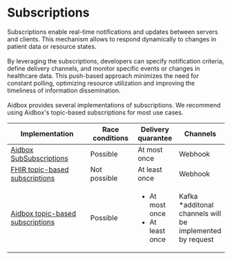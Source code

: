 # Subscriptions

Subscriptions enable real-time notifications and updates between servers and clients. This mechanism allows to respond dynamically to changes in patient data or resource states.\
\
By leveraging the subscriptions, developers can specify notification criteria, define delivery channels, and monitor specific events or changes in healthcare data. This push-based approach minimizes the need for constant polling, optimizing resource utilization and improving the timeliness of information dissemination.\
\
Aidbox provides several implementations of subscriptions. We recommend using Aidbox's topic-based subscriptions for most use cases.

<table><thead><tr><th width="296">Implementation</th><th width="135">Race conditions</th><th>Delivery quarantee</th><th>Channels</th></tr></thead><tbody><tr><td><a href="../../api-1/reactive-api-and-subscriptions/subscriptions-1.md">Aidbox SubSubscriptions</a></td><td>Possible</td><td>At most once</td><td>Webhook</td></tr><tr><td><a href="topic-based-subscriptions/">FHIR topic-based subscriptions</a></td><td>Not possible</td><td>At least once</td><td>Webhook</td></tr><tr><td><a href="wip-dynamic-subscriptiontopic-with-destinations/">Aidbox topic-based subscriptions</a></td><td>Possible</td><td><ul><li>At most once</li><li>At least once</li></ul></td><td>Kafka<br>*additonal channels will be implemented by request</td></tr></tbody></table>



